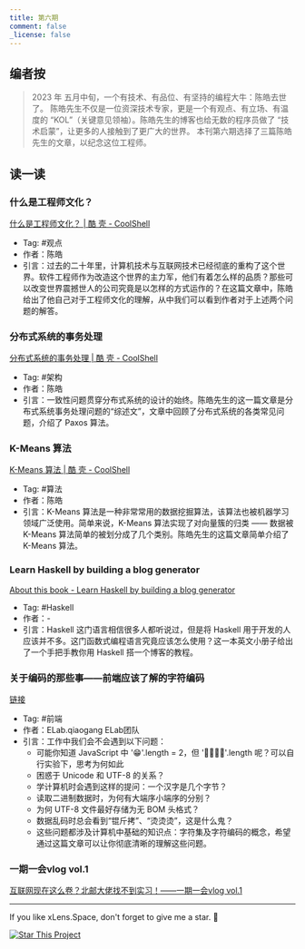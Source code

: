 ```yaml
---
title: 第六期
comment: false
_license: false
---
```


## 编者按

> 2023 年 五月中旬，一个有技术、有品位、有坚持的编程大牛：陈皓去世了。
> 陈皓先生不仅是一位资深技术专家，更是一个有观点、有立场、有温度的 “KOL”（关键意见领袖）。陈皓先生的博客也给无数的程序员做了 “技术启蒙”，让更多的人接触到了更广大的世界。
> 本刊第六期选择了三篇陈皓先生的文章，以纪念这位工程师。

## 读一读

### 什么是工程师文化？

[什么是工程师文化？ \| 酷 壳 - CoolShell](https://coolshell.cn/articles/17497.html)

- Tag: #观点 
- 作者：陈皓
- 引言：过去的二十年里，计算机技术与互联网技术已经彻底的重构了这个世界。软件工程师作为改造这个世界的主力军，他们有着怎么样的品质？那些可以改变世界震撼世人的公司究竟是以怎样的方式运作的？在这篇文章中，陈皓给出了他自己对于工程师文化的理解，从中我们可以看到作者对于上述两个问题的解答。

### 分布式系统的事务处理

[分布式系统的事务处理 \| 酷 壳 - CoolShell](https://coolshell.cn/articles/10910.html)

- Tag: #架构 
- 作者：陈皓
- 引言：一致性问题贯穿分布式系统的设计的始终。陈皓先生的这一篇文章是分布式系统事务处理问题的“综述文”，文章中回顾了分布式系统的各类常见问题，介绍了 Paxos 算法。

### K-Means 算法

[K-Means 算法 \| 酷 壳 - CoolShell](https://coolshell.cn/articles/7779.html)

- Tag: #算法 
- 作者：陈皓
- 引言：K-Means 算法是一种非常常用的数据挖掘算法，该算法也被机器学习领域广泛使用。简单来说，K-Means 算法实现了对向量簇的归类 —— 数据被 K-Means 算法简单的被划分成了几个类别。陈皓先生的这篇文章简单介绍了 K-Means 算法。

### Learn Haskell by building a blog generator

[About this book - Learn Haskell by building a blog generator](https://lhbg-book.link/01-about.html)

- Tag: #Haskell 
- 作者：-
- 引言：Haskell 这门语言相信很多人都听说过，但是将 Haskell 用于开发的人应该并不多。这门函数式编程语言究竟应该怎么使用？这一本英文小册子给出了一个手把手教你用 Haskell 搭一个博客的教程。

### 关于编码的那些事——前端应该了解的字符编码

[链接](https://mp.weixin.qq.com/s?__biz=MzkxNTIwMzU5OQ==&mid=2247497157&idx=1&sn=57f98b2e4843ec66752d657308f1082d)

- Tag: #前端 
- 作者：ELab.qiaogang ELab团队
- 引言：工作中我们会不会遇到以下问题：
  - 可能你知道 JavaScript 中 '😁'.length = 2，但 '👨👩👧👦'.length 呢？可以自行实验下，思考为何如此
  - 困惑于 Unicode 和 UTF-8 的关系？
  - 学计算机时会遇到这样的提问：一个汉字是几个字节？
  - 读取二进制数据时，为何有大端序小端序的分别？
  - 为何 UTF-8 文件最好存储为无 BOM 头格式？
  - 数据乱码时总会看到“锟斤拷”、“烫烫烫”，这是什么鬼？
  - 这些问题都涉及计算机中基础的知识点：字符集及字符编码的概念，希望通过这篇文章可以让你彻底清晰的理解这些问题。

### 一期一会vlog vol.1

[互联网现在这么卷？北邮大佬找不到实习！——一期一会vlog vol.1](https://www.bilibili.com/video/BV1oV4y1z7gi/?share_source=copy_web&vd_source=73b94ede68d75f780e90a646f979628f)

---

If you like xLens.Space, don't forget to give me a star. :star2:

[![Star This Project](https://img.shields.io/github/stars/xLensSpace/xlensspace.github.io?label=Stars&style=social)](https://github.com/xLensSpace/xlensspace.github.io)
